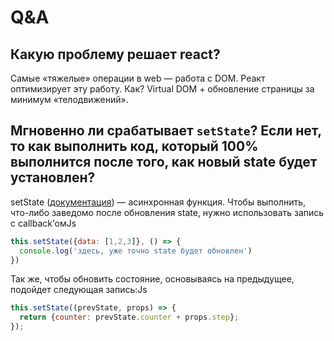 # Q&A

## Какую проблему решает react?

Самые «тяжелые» операции в web — работа с DOM. Реакт оптимизирует эту работу. Как? Virtual DOM + обновление страницы за минимум «телодвижений».

## Мгновенно ли срабатывает `setState`? Если нет, то как выполнить код, который 100% выполнится после того, как новый state будет установлен?

setState \([документация](https://reactjs.org/docs/react-component.html#setstate)\) — асинхронная функция. Чтобы выполнить, что-либо заведомо после обновления state, нужно использовать запись с callback’омJs

```javascript
this.setState({data: [1,2,3]}, () => {
  console.log('здесь, уже точно state будет обновлен')
})
```

Так же, чтобы обновить состояние, основываясь на предыдущее, подойдет следующая запись:Js

```javascript
this.setState((prevState, props) => {
  return {counter: prevState.counter + props.step};
});
```



